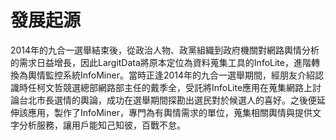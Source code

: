 # 發展起源

2014年的九合一選舉結束後，從政治人物、政黨組織到政府機關對網路輿情分析的需求日益增長，因此LargitData將原本定位為資料蒐集工具的InfoLite，進階轉換為輿情監控系統InfoMiner。當時正逢2014年的九合一選舉期間，經朋友介紹認識時任柯文哲競選總部網路部主任的戴季全，受託將InfoLite應用在蒐集網路上討論台北市長選情的輿論，成功在選舉期間探勘出選民對於候選人的喜好。之後便延伸該應用，製作了InfoMiner，專門為有輿情需求的單位，蒐集相關輿情與提供文字分析服務，讓用戶能知己知彼，百戰不怠。
